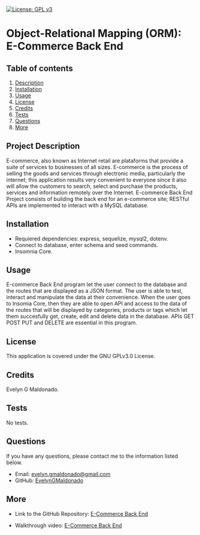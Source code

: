 [![License: GPL v3](https://img.shields.io/badge/License-GPLv3-blue.svg)](https://opensource.org/licenses/gpl-3.0)


# Object-Relational Mapping (ORM): E-Commerce Back End


## Table of contents
1. [Description](#description)
2. [Installation](#installation)
3. [Usage](#usage)
4. [License](#license)
5. [Credits](#credits)
6. [Tests](#tests)
7. [Questions](#questions)
8. [More](#more)

<h2 id="description"> Project Description </h2>
E-commerce, also known as Internet retail are plataforms that provide a suite of services to businesses of all sizes. E-commerce is the process of selling the goods and services through electronic media, particularly the internet; this application results very convenient to everyone since it also will allow the customers to search, select and purchase the products, services and information remotely over the Internet. E-commerce Back End Project consists of building the back end for an e-commerce site; RESTful APIs are implemented to interact with a MySQL database.

## Installation 
* Requiered dependencies: express, sequelize, mysql2, dotenv.
* Connect to database, enter schema and seed commands.
* Insomnia Core.

## Usage 
E-commerce Back End program let the user connect to the database and the routes that are displayed as a JSON format. The user is able to test, interact and manipulate the data at their convenience. 
When the user goes to Insomia Core, then they are able to open API and access to the data of the routes that will be displayed by categories, products or tags which let them succesfully get, create, edit and delete data in the database.
APIs GET POST PUT and DELETE are essential in this program.

## License 
This application is covered under the GNU GPLv3.0 License.

## Credits 
Evelyn G Maldonado.

## Tests 
No tests.

## Questions 
If you have any questions, please contact me to the information listed below.

* Email: evelyn.gmaldonado@gmail.com
* GitHub: [EvelynGMaldonado](https://github.com/EvelynGMaldonado)

## More

* Link to the GitHub Repository:
[E-Commerce Back End](https://github.com/EvelynGMaldonado/orm_ecomerce_backend)

* Walkthrough video:
[E-Commerce Back End](https://drive.google.com/file/d/1X0xLzsMbKczwv-GqUepwLIPc_nwzfRne/view)
